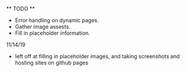 ** TODO **
- Error handling on dynamic pages.
- Gather image assests. 
- Fill in placeholder information. 

11/14/19
- left off at filling in placeholder images, and taking screenshots and hosting sites on github pages